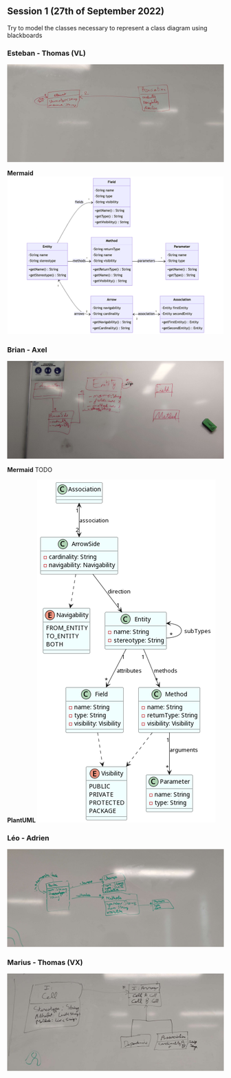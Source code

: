 ## Session 1 (27th of September 2022)

Try to model the classes necessary to represent a class diagram using blackboards

### Esteban - Thomas (VL)

![class diagram](images/pereira_velu_class_diagram.jpg)

**Mermaid**
![mermaid class diagram](images/pereira_velu_class_diagram_mermaid.png)

### Brian - Axel

![class diagram](images/brian_axel_class_diagram.jpg)

**Mermaid**
TODO
<!-- ![mermaid class diagram](images/) -->

**PlantUML**
![PlantUML class diagram](images/BELIN_BABILLON_planUML.png)

### Léo - Adrien
![class diagram](images/leo_adrien_class_diagram.jpg)

### Marius - Thomas (VX)
![class diagram](images/vexiau-donne_class_diagram.jpg)
